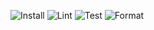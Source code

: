 

![Install](https://img.shields.io/badge/hahah-Success-green.svg)
![Lint](https://img.shields.io/badge/hahah-Success-green.svg)
![Test](https://img.shields.io/badge/hahah-Success-green.svg)
![Format](https://img.shields.io/badge/hahah-Success-green.svg)